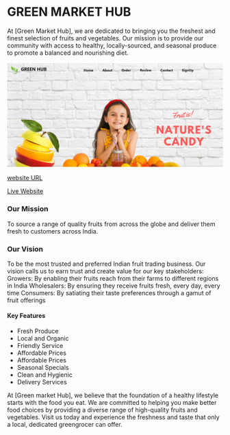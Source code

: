 # GREEN MARKET HUB

At [Green Market Hub], we are dedicated to bringing you the freshest and finest selection of fruits and vegetables. Our mission is to provide our community with access to healthy, locally-sourced, and seasonal produce to promote a balanced and nourishing diet.

![img]( ./src/views/Home/img/readmi-img.png )


[website URL](https://github.com/achaltelmasre/green-market-hub)

[Live Website](https://github.com/achaltelmasre/green-market-hub)

### Our Mission
To source a range of quality fruits from across the globe and deliver them fresh to customers across India.

### Our Vision
To be the most trusted and preferred Indian fruit trading business. Our vision calls us to earn trust and create value for our key stakeholders: Growers: By enabling their fruits reach from their farms to different regions in India Wholesalers: By ensuring they receive fruits fresh, every day, every time Consumers: By satiating their taste preferences through a gamut of fruit offerings

#### Key Features
- Fresh Produce
- Local and Organic
- Friendly Service
- Affordable Prices
- Affordable Prices
- Seasonal Specials
- Clean and Hygienic
- Delivery Services

At [Green market Hub], we believe that the foundation of a healthy lifestyle starts with the food you eat. We are committed to helping you make better food choices by providing a diverse range of high-quality fruits and vegetables. Visit us today and experience the freshness and taste that only a local, dedicated greengrocer can offer.





